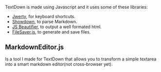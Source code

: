 TextDown is made using Javascript and it uses some of these libraries:

+ [Jwerty](https://github.com/keithamus/jwerty/), for keyboard shortcuts.
+ [Showdown](https://github.com/coreyti/showdown), to parse Markdown.
+ [JS Beautifier](http://jsbeautifier.org/), to output a well formated html.
+ [FileSaver.js](https://github.com/eligrey/FileSaver.js/), to generate and save files.

## MarkdownEditor.js

Is a tool I made for TextDown that allows you to transform a simple textarea into a smart markdown editor(not cross-browser yet).